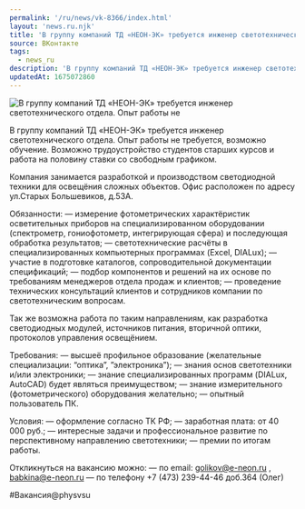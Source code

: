 ```yaml
---
permalink: '/ru/news/vk-8366/index.html'
layout: 'news.ru.njk'
title: 'В группу компаний ТД «НЕОН-ЭК» требуется инженер светотехнического отдела.'
source: ВКонтакте
tags:
  - news_ru
description: 'В группу компаний ТД «НЕОН-ЭК» требуется инженер светотехнического отдела.'
updatedAt: 1675072860
---
```

![В группу компаний ТД «НЕОН-ЭК» требуется инженер светотехнического отдела. Опыт работы не](https://sun1-56.userapi.com/impg/NJcuWSMC_8LKkufHz8pstUsDcxv5nk6gqvWNBQ/WQjIfyFW4xI.jpg?size=858x506&quality=96&sign=b91adfed1d0d42608b5460ccdc2d4a78&c_uniq_tag=VnmXsUhSiCwCxNX_qLk11qNw3_YOwdZdZirj-FcX5I0&type=album)

В группу компаний ТД «НЕОН-ЭК» требуется инженер светотехнического отдела. Опыт работы не требуется, возможно обучение. Возможно трудоустройство студентов старших курсов и работа на половину ставки со свободным графиком.

Компания занимается разработкой и производством светодиодной техники для освещёния сложных объектов. Офис расположен по адресу ул.Старых Большевиков, д.53А.

Обязанности:
— измерение фотометрических характёристик осветительных приборов на специализированном оборудовании (спектрометр, гониофотометр, интегрирующая сфера) и последующая обработка результатов;
— светотехнические расчёты в специализированных компьютерных программах (Excel, DIALux);
— участие в подготовке каталогов, сопроводительной документации спецификаций;
— подбор компонентов и решений на их основе по требованиям менеджеров отдела продаж и клиентов;
— проведение технических консультаций клиентов и сотрудников компании по светотехническим вопросам.

Так же возможна работа по таким направлениям, как разработка светодиодных модулей, источников питания, вторичной оптики, протоколов управления освещёнием.

Требования:
— высшеё профильное образование (желательные специализации: “оптика”, ”электроника”);
— знания основ светотехники и/или электроники;
— знание специализированных программ (DIALux, AutoCAD) будет являться преимуществом;
— знание измерительного (фотометрического) оборудования желательно;
— опытный пользователь ПК.

Условия:
— оформление согласно ТК РФ;
— заработная плата: от 40 000 руб.;
— интересные задачи и профессиональное развитие по перспективному направлению светотехники;
— премии по итогам работы.

Откликнуться на вакансию можно:
— по email: golikov@e-neon.ru , babkina@e-neon.ru
— по телефону +7 (473) 239-44-46 доб.364 (Олег)

#Вакансия@physvsu
